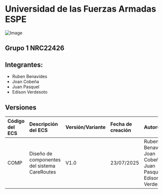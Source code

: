 # Universidad de las Fuerzas Armadas ESPE
![Image](https://github.com/user-attachments/assets/6eea1ab2-5539-4c62-911d-75f0a347322e)

## Grupo 1 NRC22426 

## Integrantes:
- Ruben Benavides 
- Joan Cobeña 
- Juan Pasquel 
- Edison Verdesoto 

## Versiones 

| Código del ECS | Descripción del ECS | Versión/Variante | Fecha de creación | Autor(es) | Localización | Observaciones |
| :--- | :--- | :--- | :--- | :--- | :--- | :--- |
| COMP | Diseño de componentes del sistema CareRoutes | V1.0 | 23/07/2025 | Ruben Benavides, Joan Cobeña, Juan Pasquel, Edison Verdesoto | 22426_G1_ADS\BIBLIOTECA DE TRABAJO\3. DISEÑO\Diagrama_Componentes\Diagrama-Componentes.pdf | Diagrama que representa los componentes y sus relaciones |

